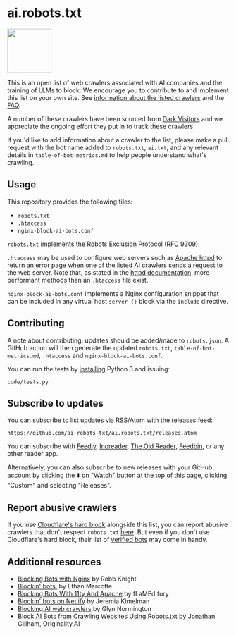 # ai.robots.txt

<img src="/assets/images/noai-logo.png" width="100" />

This is an open list of web crawlers associated with AI companies and the training of LLMs to block. We encourage you to contribute to and implement this list on your own site. See [information about the listed crawlers](./table-of-bot-metrics.md) and the [FAQ](https://github.com/ai-robots-txt/ai.robots.txt/blob/main/FAQ.md).

A number of these crawlers have been sourced from [Dark Visitors](https://darkvisitors.com) and we appreciate the ongoing effort they put in to track these crawlers. 

If you'd like to add information about a crawler to the list, please make a pull request with the bot name added to `robots.txt`, `ai.txt`, and any relevant details in `table-of-bot-metrics.md` to help people understand what's crawling.

## Usage

This repository provides the following files:
- `robots.txt`
- `.htaccess`
- `nginx-block-ai-bots.conf`

`robots.txt` implements the Robots Exclusion Protocol ([RFC 9309](https://www.rfc-editor.org/rfc/rfc9309.html)).

`.htaccess` may be used to configure web servers such as [Apache httpd](https://httpd.apache.org/) to return an error page when one of the listed AI crawlers sends a request to the web server.
Note that, as stated in the [httpd documentation](https://httpd.apache.org/docs/current/howto/htaccess.html), more performant methods than an `.htaccess` file exist.

`nginx-block-ai-bots.conf` implements a Nginx configuration snippet that can be included in any virtual host `server {}` block via the `include` directive.


## Contributing

A note about contributing: updates should be added/made to `robots.json`. A GitHub action will then generate the updated `robots.txt`, `table-of-bot-metrics.md`, `.htaccess` and `nginx-block-ai-bots.conf`.

You can run the tests by [installing](https://www.python.org/about/gettingstarted/) Python 3 and issuing:
```console
code/tests.py
```

## Subscribe to updates

You can subscribe to list updates via RSS/Atom with the releases feed:

```
https://github.com/ai-robots-txt/ai.robots.txt/releases.atom
```

You can subscribe with [Feedly](https://feedly.com/i/subscription/feed/https://github.com/ai-robots-txt/ai.robots.txt/releases.atom), [Inoreader](https://www.inoreader.com/?add_feed=https://github.com/ai-robots-txt/ai.robots.txt/releases.atom), [The Old Reader](https://theoldreader.com/feeds/subscribe?url=https://github.com/ai-robots-txt/ai.robots.txt/releases.atom), [Feedbin](https://feedbin.me/?subscribe=https://github.com/ai-robots-txt/ai.robots.txt/releases.atom), or any other reader app.

Alternatively, you can also subscribe to new releases with your GitHub account by clicking the ⬇️ on "Watch" button at the top of this page, clicking "Custom" and selecting "Releases".

## Report abusive crawlers

If you use [Cloudflare's hard block](https://blog.cloudflare.com/declaring-your-aindependence-block-ai-bots-scrapers-and-crawlers-with-a-single-click) alongside this list, you can report abusive crawlers that don't respect `robots.txt` [here](https://docs.google.com/forms/d/e/1FAIpQLScbUZ2vlNSdcsb8LyTeSF7uLzQI96s0BKGoJ6wQ6ocUFNOKEg/viewform).
But even if you don't use Cloudflare's hard block, their list of [verified bots](https://radar.cloudflare.com/traffic/verified-bots) may come in handy.
## Additional resources

- [Blocking Bots with Nginx](https://rknight.me/blog/blocking-bots-with-nginx/) by Robb Knight
- [Blockin' bots.](https://ethanmarcotte.com/wrote/blockin-bots/) by Ethan Marcotte
- [Blocking Bots With 11ty And Apache](https://flamedfury.com/posts/blocking-bots-with-11ty-and-apache/) by fLaMEd fury
- [Blockin' bots on Netlify](https://www.jeremiak.com/blog/block-bots-netlify-edge-functions/) by Jeremia Kimelman
- [Blocking AI web crawlers](https://underlap.org/blocking-ai-web-crawlers) by Glyn Normington
- [Block AI Bots from Crawling Websites Using Robots.txt](https://originality.ai/ai-bot-blocking) by Jonathan Gillham, Originality.AI
